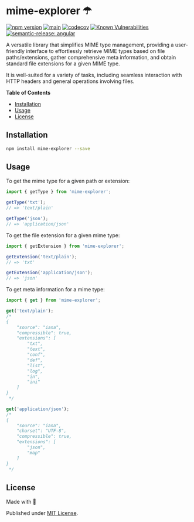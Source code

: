 # mime-explorer ☂

[![npm version](https://badge.fury.io/js/mime-explorer.svg)](https://badge.fury.io/js/mime-explorer)
[![main](https://github.com/tada5hi/mime-explorer/actions/workflows/main.yml/badge.svg)](https://github.com/tada5hi/mime-explorer/actions/workflows/main.yml)
[![codecov](https://codecov.io/gh/tada5hi/mime-explorer/branch/master/graph/badge.svg?token=80LA00PIGM)](https://codecov.io/gh/tada5hi/mime-explorer)
[![Known Vulnerabilities](https://snyk.io/test/github/Tada5hi/mime-explorer/badge.svg?targetFile=package.json)](https://snyk.io/test/github/Tada5hi/mime-explorer?targetFile=package.json)
[![semantic-release: angular](https://img.shields.io/badge/semantic--release-angular-e10079?logo=semantic-release)](https://github.com/semantic-release/semantic-release)

A versatile library that simplifies MIME type management,
providing a user-friendly interface to effortlessly retrieve MIME types
based on file paths/extensions, gather comprehensive meta information,
and obtain standard file extensions for a given MIME type.

It is well-suited for a variety of tasks,
including seamless interaction with HTTP headers and general operations involving files.

**Table of Contents**

- [Installation](#installation)
- [Usage](#usage)
- [License](#license)

## Installation

```bash
npm install mime-explorer --save
```

## Usage

To get the mime type for a given path or extension:

```typescript
import { getType } from 'mime-explorer';

getType('txt');
// => 'text/plain'

getType('json');
// => 'application/json'
```

To get the file extension for a given mime type:

```typescript
import { getExtension } from 'mime-explorer';

getExtension('text/plain');
// => 'txt'

getExtension('application/json');
// => 'json'
```

To get meta information for a mime type:

```typescript
import { get } from 'mime-explorer';

get('text/plain');
/*
{
    "source": "iana",
    "compressible": true,
    "extensions": [
        "txt",
        "text",
        "conf",
        "def",
        "list",
        "log",
        "in",
        "ini"
    ]
}
 */

get('application/json');
/*
{
    "source": "iana",
    "charset": "UTF-8",
    "compressible": true,
    "extensions": [
        "json",
        "map"
    ]
}
 */
```

## License

Made with 💚

Published under [MIT License](./LICENSE).
